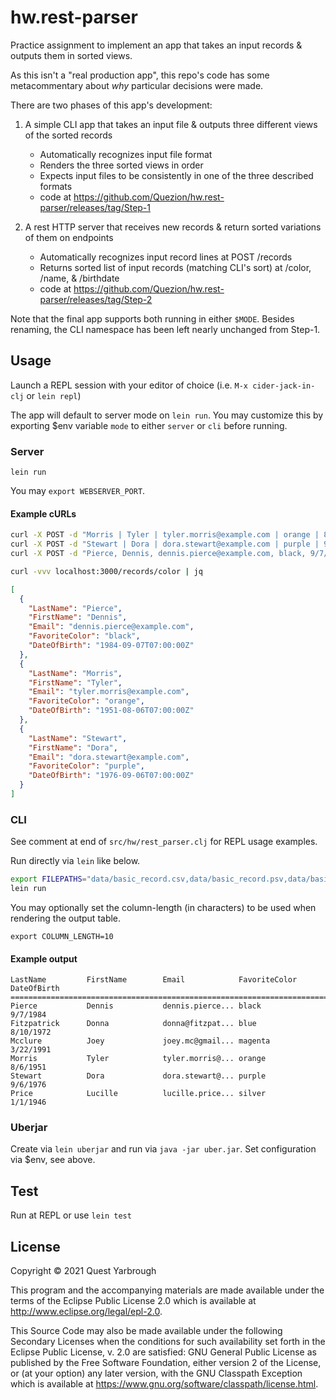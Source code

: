 # hw.rest-parser

Practice assignment to implement an app that takes an input records & outputs them in sorted views.

As this isn't a "real production app", this repo's code has some metacommentary about _why_ particular decisions were made.

There are two phases of this app's development:

1. A simple CLI app that takes an input file & outputs three different views of the sorted records
   * Automatically recognizes input file format
   * Renders the three sorted views in order
   * Expects input files to be consistently in one of the three described formats
   * code at https://github.com/Quezion/hw.rest-parser/releases/tag/Step-1

2. A rest HTTP server that receives new records & return sorted variations of them on endpoints
   * Automatically recognizes input record lines at POST /records
   * Returns sorted list of input records (matching CLI's sort) at /color, /name, & /birthdate
   * code at https://github.com/Quezion/hw.rest-parser/releases/tag/Step-2

Note that the final app supports both running in either `$MODE`. Besides renaming, the CLI namespace has been left nearly unchanged from Step-1.

## Usage

Launch a REPL session with your editor of choice (i.e. `M-x cider-jack-in-clj` or `lein repl`)

The app will default to server mode on `lein run`. You may customize this by exporting $env variable `mode` to either `server` or `cli` before running.

### Server

```
lein run
```

You may `export WEBSERVER_PORT`.


#### Example cURLs

```bash
curl -X POST -d "Morris | Tyler | tyler.morris@example.com | orange | 8/6/1951" -vvv localhost:3000/records
curl -X POST -d "Stewart | Dora | dora.stewart@example.com | purple | 9/6/1976" -vvv localhost:3000/records
curl -X POST -d "Pierce, Dennis, dennis.pierce@example.com, black, 9/7/1984" -vvv localhost:3000/records

curl -vvv localhost:3000/records/color | jq
```

```json
[
  {
    "LastName": "Pierce",
    "FirstName": "Dennis",
    "Email": "dennis.pierce@example.com",
    "FavoriteColor": "black",
    "DateOfBirth": "1984-09-07T07:00:00Z"
  },
  {
    "LastName": "Morris",
    "FirstName": "Tyler",
    "Email": "tyler.morris@example.com",
    "FavoriteColor": "orange",
    "DateOfBirth": "1951-08-06T07:00:00Z"
  },
  {
    "LastName": "Stewart",
    "FirstName": "Dora",
    "Email": "dora.stewart@example.com",
    "FavoriteColor": "purple",
    "DateOfBirth": "1976-09-06T07:00:00Z"
  }
]
```

### CLI

See comment at end of `src/hw/rest_parser.clj` for REPL usage examples.

Run directly via `lein` like below.

```bash
export FILEPATHS="data/basic_record.csv,data/basic_record.psv,data/basic_record.ssv"
lein run
```

You may optionally set the column-length (in characters) to be used when rendering the output table.
```
export COLUMN_LENGTH=10
```

#### Example output

```
LastName         FirstName        Email            FavoriteColor    DateOfBirth
====================================================================================
Pierce           Dennis           dennis.pierce... black            9/7/1984
Fitzpatrick      Donna            donna@fitzpat... blue             8/10/1972
Mcclure          Joey             joey.mc@gmail... magenta          3/22/1991
Morris           Tyler            tyler.morris@... orange           8/6/1951
Stewart          Dora             dora.stewart@... purple           9/6/1976
Price            Lucille          lucille.price... silver           1/1/1946
```

### Uberjar

Create via `lein uberjar` and run via `java -jar uber.jar`. Set configuration via $env, see above.

## Test

Run at REPL or use `lein test`

## License

Copyright © 2021 Quest Yarbrough

This program and the accompanying materials are made available under the
terms of the Eclipse Public License 2.0 which is available at
http://www.eclipse.org/legal/epl-2.0.

This Source Code may also be made available under the following Secondary
Licenses when the conditions for such availability set forth in the Eclipse
Public License, v. 2.0 are satisfied: GNU General Public License as published by
the Free Software Foundation, either version 2 of the License, or (at your
option) any later version, with the GNU Classpath Exception which is available
at https://www.gnu.org/software/classpath/license.html.
